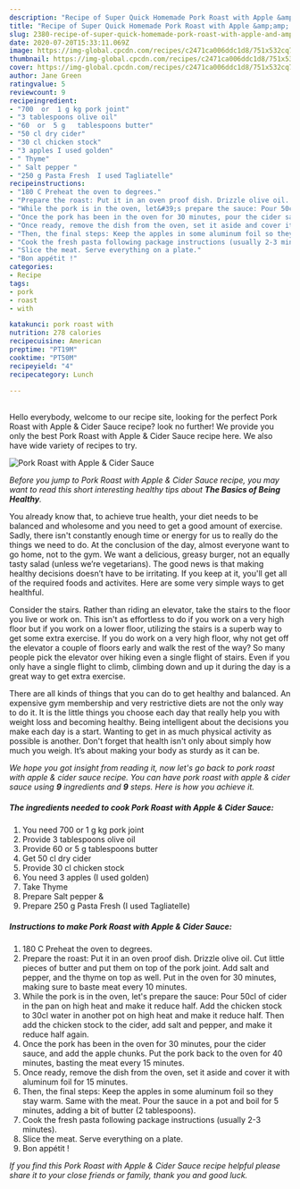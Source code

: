 ```yaml
---
description: "Recipe of Super Quick Homemade Pork Roast with Apple &amp;amp; Cider Sauce"
title: "Recipe of Super Quick Homemade Pork Roast with Apple &amp;amp; Cider Sauce"
slug: 2380-recipe-of-super-quick-homemade-pork-roast-with-apple-and-amp-cider-sauce
date: 2020-07-20T15:33:11.069Z
image: https://img-global.cpcdn.com/recipes/c2471ca006ddc1d8/751x532cq70/pork-roast-with-apple-cider-sauce-recipe-main-photo.jpg
thumbnail: https://img-global.cpcdn.com/recipes/c2471ca006ddc1d8/751x532cq70/pork-roast-with-apple-cider-sauce-recipe-main-photo.jpg
cover: https://img-global.cpcdn.com/recipes/c2471ca006ddc1d8/751x532cq70/pork-roast-with-apple-cider-sauce-recipe-main-photo.jpg
author: Jane Green
ratingvalue: 5
reviewcount: 9
recipeingredient:
- "700  or  1 g kg pork joint"
- "3 tablespoons olive oil"
- "60  or  5 g   tablespoons butter"
- "50 cl dry cider"
- "30 cl chicken stock"
- "3 apples I used golden"
- " Thyme"
- " Salt pepper "
- "250 g Pasta Fresh  I used Tagliatelle"
recipeinstructions:
- "180 C Preheat the oven to degrees."
- "Prepare the roast: Put it in an oven proof dish. Drizzle olive oil. Cut little pieces of butter and put them on top of the pork joint. Add salt and pepper, and the thyme on top as well. Put in the oven for 30 minutes, making sure to baste meat every 10 minutes."
- "While the pork is in the oven, let&#39;s prepare the sauce: Pour 50cl of cider in the pan on high heat and make it reduce half. Add the chicken stock to 30cl water in another pot on high heat and make it reduce half. Then add the chicken stock to the cider, add salt and pepper, and make it reduce half again."
- "Once the pork has been in the oven for 30 minutes, pour the cider sauce, and add the apple chunks. Put the pork back to the oven for 40 minutes, basting the meat every 15 minutes."
- "Once ready, remove the dish from the oven, set it aside and cover it with aluminum foil for 15 minutes."
- "Then, the final steps: Keep the apples in some aluminum foil so they stay warm. Same with the meat. Pour the sauce in a pot and boil for 5 minutes, adding a bit of butter (2 tablespoons)."
- "Cook the fresh pasta following package instructions (usually 2-3 minutes)."
- "Slice the meat. Serve everything on a plate."
- "Bon appétit !"
categories:
- Recipe
tags:
- pork
- roast
- with

katakunci: pork roast with 
nutrition: 278 calories
recipecuisine: American
preptime: "PT19M"
cooktime: "PT50M"
recipeyield: "4"
recipecategory: Lunch

---
```

<br>
Hello everybody, welcome to our recipe site, looking for the perfect Pork Roast with Apple &amp; Cider Sauce recipe? look no further! We provide you only the best Pork Roast with Apple &amp; Cider Sauce recipe here. We also have wide variety of recipes to try.
<br>


![Pork Roast with Apple &amp; Cider Sauce](https://img-global.cpcdn.com/recipes/c2471ca006ddc1d8/751x532cq70/pork-roast-with-apple-cider-sauce-recipe-main-photo.jpg)

<i>Before you jump to Pork Roast with Apple &amp; Cider Sauce recipe, you may want to read this short interesting healthy tips about <strong>The Basics of Being Healthy</strong>.</i>

You already know that, to achieve true health, your diet needs to be balanced and wholesome and you need to get a good amount of exercise. Sadly, there isn't constantly enough time or energy for us to really do the things we need to do. At the conclusion of the day, almost everyone want to go home, not to the gym. We want a delicious, greasy burger, not an equally tasty salad (unless we’re vegetarians). The good news is that making healthy decisions doesn’t have to be irritating. If you keep at it, you'll get all of the required foods and activites. Here are some very simple ways to get healthful.

Consider the stairs. Rather than riding an elevator, take the stairs to the floor you live or work on. This isn't as effortless to do if you work on a very high floor but if you work on a lower floor, utilizing the stairs is a superb way to get some extra exercise. If you do work on a very high floor, why not get off the elevator a couple of floors early and walk the rest of the way? So many people pick the elevator over hiking even a single flight of stairs. Even if you only have a single flight to climb, climbing down and up it during the day is a great way to get extra exercise. 

There are all kinds of things that you can do to get healthy and balanced. An expensive gym membership and very restrictive diets are not the only way to do it. It is the little things you choose each day that really help you with weight loss and becoming healthy. Being intelligent about the decisions you make each day is a start. Wanting to get in as much physical activity as possible is another. Don't forget that health isn't only about simply how much you weigh. It’s about making your body as sturdy as it can be. 


<i>We hope you got insight from reading it, now let's go back to pork roast with apple &amp; cider sauce recipe. You can have pork roast with apple &amp; cider sauce using <strong>9</strong> ingredients and <strong>9</strong> steps. Here is how you achieve it.
</i>

##### The ingredients needed to cook Pork Roast with Apple &amp; Cider Sauce:

1. You need 700  or  1 g kg pork joint
1. Provide 3 tablespoons olive oil
1. Provide 60  or  5 g   tablespoons butter
1. Get 50 cl dry cider
1. Provide 30 cl chicken stock
1. You need 3 apples (I used golden)
1. Take  Thyme
1. Prepare  Salt pepper &amp;
1. Prepare 250 g Pasta Fresh  (I used Tagliatelle)


##### Instructions to make Pork Roast with Apple &amp; Cider Sauce:

1. 180 C Preheat the oven to degrees.
1. Prepare the roast: Put it in an oven proof dish. Drizzle olive oil. Cut little pieces of butter and put them on top of the pork joint. Add salt and pepper, and the thyme on top as well. Put in the oven for 30 minutes, making sure to baste meat every 10 minutes.
1. While the pork is in the oven, let&#39;s prepare the sauce: Pour 50cl of cider in the pan on high heat and make it reduce half. Add the chicken stock to 30cl water in another pot on high heat and make it reduce half. Then add the chicken stock to the cider, add salt and pepper, and make it reduce half again.
1. Once the pork has been in the oven for 30 minutes, pour the cider sauce, and add the apple chunks. Put the pork back to the oven for 40 minutes, basting the meat every 15 minutes.
1. Once ready, remove the dish from the oven, set it aside and cover it with aluminum foil for 15 minutes.
1. Then, the final steps: Keep the apples in some aluminum foil so they stay warm. Same with the meat. Pour the sauce in a pot and boil for 5 minutes, adding a bit of butter (2 tablespoons).
1. Cook the fresh pasta following package instructions (usually 2-3 minutes).
1. Slice the meat. Serve everything on a plate.
1. Bon appétit !


<i>If you find this Pork Roast with Apple &amp; Cider Sauce recipe helpful please share it to your close friends or family, thank you and good luck.</i>
